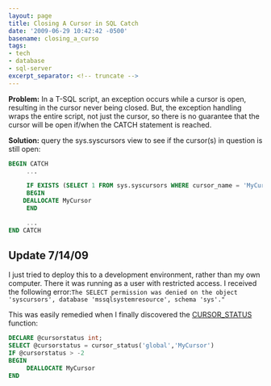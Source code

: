 ```yaml
---
layout: page
title: Closing A Cursor in SQL Catch
date: '2009-06-29 10:42:42 -0500'
basename: closing_a_curso
tags:
- tech
- database
- sql-server
excerpt_separator: <!-- truncate -->
---
```


**Problem:** In a T-SQL script, an exception occurs while a cursor is open,
resulting in the cursor never being closed. But, the exception handling wraps
the entire script, not just the cursor, so there is no guarantee that the cursor
will be open if/when the CATCH statement is reached.

**Solution:** query the sys.syscursors view to see if the cursor(s) in question
is still open:

```sql
BEGIN CATCH
     ...

     IF EXISTS (SELECT 1 FROM sys.syscursors WHERE cursor_name = 'MyCursor')
     BEGIN
	DEALLOCATE MyCursor
     END

     ...
END CATCH
```

## Update 7/14/09

I just tried to deploy this to a development environment, rather than my own
computer. There it was running as a user with restricted access. I received the
following error:`The SELECT permission was denied on the object 'syscursors',
database 'mssqlsystemresource', schema 'sys'."`

This was easily remedied when I finally discovered the [CURSOR_STATUS](http://technet.microsoft.com/en-us/library/ms177609.aspx)
function:

```sql
DECLARE @cursorstatus int;
SELECT @cursorstatus = cursor_status('global','MyCursor')
IF @cursorstatus > -2
BEGIN
     DEALLOCATE MyCursor
END
```
